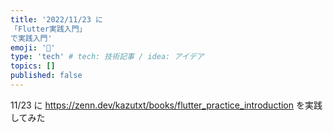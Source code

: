 ```yaml
---
title: '2022/11/23 に
「Flutter実践入門」
で実践入門'
emoji: '🐡'
type: 'tech' # tech: 技術記事 / idea: アイデア
topics: []
published: false
---
```


11/23 に
https://zenn.dev/kazutxt/books/flutter_practice_introduction
を実践してみた
